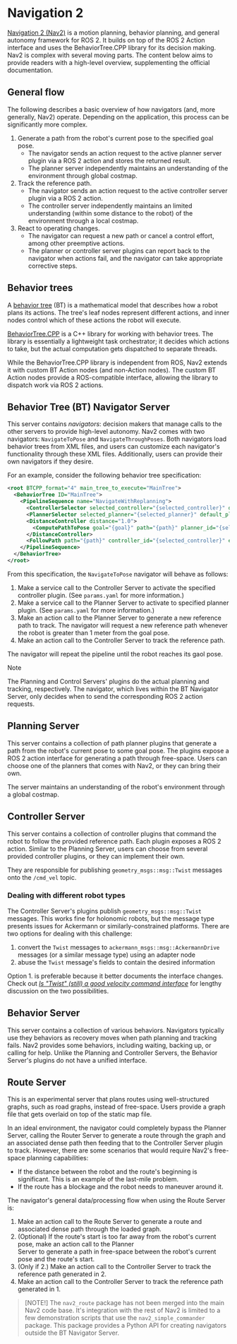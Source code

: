 # Navigation 2

[Navigation 2 (Nav2)][nav2] is a motion planning, behavior planning, and general autonomy framework for ROS 2. It
builds on top of the ROS 2 Action interface and uses the BehaviorTree.CPP library for its decision making. Nav2 is
complex with several moving parts. The content below aims to provide readers with a high-level overview, supplementing
the official documentation.

[nav2]: https://navigation.ros.org/

## General flow

The following describes a basic overview of how navigators (and, more generally, Nav2) operate. Depending on the
application, this process can be significantly more complex.

1. Generate a path from the robot's current pose to the specified goal pose.
   - The navigator sends an action request to the active planner server plugin via a ROS 2 action and stores
     the returned result.
   - The planner server independently maintains an understanding of the environment through global costmap.
2. Track the reference path.
   - The navigator sends an action request to the active controller server plugin via a ROS 2 action.
   - The controller server independently maintains an limited understanding (within some distance to the robot) of the
     environment through a local costmap.
3. React to operating changes.
   - The navigator can request a new path or cancel a control effort, among other preemptive actions.
   - The planner or controller server plugins can report back to the navigator when actions fail, and the
     navigator can take appropriate corrective steps.

## Behavior trees

A [behavior tree][behavior_tree_wiki] (BT) is a mathematical model that describes how a robot plans its actions. The
tree's leaf nodes represent different actions, and inner nodes control which of these actions the robot will execute.

[BehaviorTree.CPP][behavior_tree_cpp] is a C++ library for working with behavior trees. The library is essentially a
lightweight task orchestrator; it decides which actions to take, but the actual computation gets dispatched to
separate threads.

While the BehaviorTree.CPP library is independent from ROS, Nav2 extends it with custom BT Action nodes (and non-Action
nodes). The custom BT Action nodes provide a ROS-compatible interface, allowing the library to dispatch work via ROS 2
actions.

[behavior_tree_wiki]: https://en.wikipedia.org/wiki/Behavior_tree_(artificial_intelligence,_robotics_and_control)
[behavior_tree_cpp]: https://www.behaviortree.dev/

## Behavior Tree (BT) Navigator Server

This server contains _navigators_: decision makers that manage calls to the other servers to provide high-level
autonomy. Nav2 comes with two navigators: `NavigateToPose` and `NavigateThroughPoses`. Both navigators load behavior
trees from XML files, and users can customize each navigator's functionality through these XML files. Additionally,
users can provide their own navigators if they desire.

For an example, consider the following behavior tree specification:

```xml
<root BTCPP_format="4" main_tree_to_execute="MainTree">
  <BehaviorTree ID="MainTree">
    <PipelineSequence name="NavigateWithReplanning">
      <ControllerSelector selected_controller="{selected_controller}" default_controller="FollowPath" topic_name="controller_selector"/>
      <PlannerSelector selected_planner="{selected_planner}" default_planner="GridBased" topic_name="planner_selector"/>
      <DistanceController distance="1.0">
        <ComputePathToPose goal="{goal}" path="{path}" planner_id="{selected_planner}" error_code_id="{compute_path_error_code}"/>
      </DistanceController>
      <FollowPath path="{path}" controller_id="{selected_controller}" error_code_id="{follow_path_error_code}"/>
    </PipelineSequence>
  </BehaviorTree>
</root>
```

From this specification, the `NavigateToPose` navigator will behave as follows:

1. Make a service call to the Controller Server to activate the specified controller plugin. (See `params.yaml` for
   more information.)
2. Make a service call to the Planner Server to activate to specified planner plugin. (See `params.yaml` for more
   information.)
3. Make an action call to the Planner Server to generate a new reference path to track. The navigator will request a
   new reference path whenever the robot is greater than 1 meter from the goal pose.
4. Make an action call to the Controller Server to track the reference path.

The navigator will repeat the pipeline until the robot reaches its gaol pose.

> [!NOTE]
> The Planning and Control Servers' plugins do the actual planning and tracking, respectively. The navigator, which
> lives within the BT Navigator Server, only decides when to send the corresponding ROS 2 action requests.

## Planning Server

This server contains a collection of path planner plugins that generate a path from the robot's current pose to some
goal pose. The plugins expose a ROS 2 action interface for generating a path through free-space. Users can choose
one of the planners that comes with Nav2, or they can bring their own.

The server maintains an understanding of the robot's environment through a global costmap.

## Controller Server

This server contains a collection of controller plugins that command the robot to follow the provided reference path.
Each plugin exposes a ROS 2 action. Similar to the Planning Server, users can choose from several provided controller
plugins, or they can implement their own.

They are responsible for publishing `geometry_msgs::msg::Twist` messages onto the `/cmd_vel` topic.

### Dealing with different robot types

The Controller Server's plugins publish `geometry_msgs::msg::Twist` messages. This works fine for holonomic robots,
but the message type presents issues for Ackermann or similarly-constrained platforms. There are two options for
dealing with this challenge:

1. convert the `Twist` messages to `ackermann_msgs::msg::AckermannDrive` messages (or a similar message type) using an
   adapter node
2. abuse the `Twist` message's fields to contain the desired information

Option 1. is preferable because it better documents the interface changes. Check out
[_Is "Twist" (still) a good velocity command interface_][discourse_link] for lengthy discussion on the two
possibilities.

[discourse_link]: https://discourse.ros.org/t/is-twist-still-a-good-velocity-command-interface/13218

## Behavior Server

This server contains a collection of various behaviors. Navigators typically use they behaviors as recovery moves when
path planning and tracking fails. Nav2 provides some behaviors, including waiting, backing up, or calling for help.
Unlike the Planning and Controller Servers, the Behavior Server's plugins do not have a unified interface.

## Route Server

This is an experimental server that plans routes using well-structured graphs, such as road graphs, instead of
free-space. Users provide a graph file that gets overlaid on top of the static map file.

In an ideal environment, the navigator could completely bypass the Planner Server, calling the Router Server to
generate a route through the graph and an associated dense path then feeding that to the Controller Server plugin to
track. However, there are some scenarios that would require Nav2's free-space planning capabilities:

- If the distance between the robot and the route's beginning is significant. This is an example of the last-mile
  problem.
- If the route has a blockage and the robot needs to maneuver around it.

The navigator's general data/processing flow when using the Route Server is:

1. Make an action call to the Route Server to generate a route and associated dense path through the loaded graph.
2. (Optional) If the route's start is too far away from the robot's current pose, make an action call to the Planner  
   Server to generate a path in free-space between the robot's current pose and the route's start.
3. (Only if 2.) Make an action call to the Controller Server to track the reference path generated in 2.
4. Make an action call to the Controller Server to track the reference path generated in 1.

> [NOTE!]
> The `nav2_route` package has not been merged into the main Nav2 code base. It's integration with the rest of Nav2 is
> limited to a few demonstration scripts that use the `nav2_simple_commander` package. This package provides a Python
> API for creating navigators outside the BT Navigator Server.
